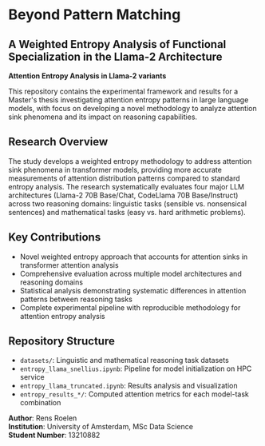 # Beyond Pattern Matching
## A Weighted Entropy Analysis of Functional Specialization in the Llama-2 Architecture

**Attention Entropy Analysis in Llama-2 variants**

This repository contains the experimental framework and results for a Master's thesis investigating attention entropy patterns in large language models, with focus on developing a novel methodology to analyze attention sink phenomena and its impact on reasoning capabilities.

## Research Overview

The study develops a weighted entropy methodology to address attention sink phenomena in transformer models, providing more accurate measurements of attention distribution patterns compared to standard entropy analysis. The research systematically evaluates four major LLM architectures (Llama-2 70B Base/Chat, CodeLlama 70B Base/Instruct) across two reasoning domains: linguistic tasks (sensible vs. nonsensical sentences) and mathematical tasks (easy vs. hard arithmetic problems).

## Key Contributions

- Novel weighted entropy approach that accounts for attention sinks in transformer attention analysis
- Comprehensive evaluation across multiple model architectures and reasoning domains
- Statistical analysis demonstrating systematic differences in attention patterns between reasoning tasks
- Complete experimental pipeline with reproducible methodology for attention entropy analysis

## Repository Structure

- `datasets/`: Linguistic and mathematical reasoning task datasets
- `entropy_llama_snellius.ipynb`: Pipeline for model initialization on HPC service
- `entropy_llama_truncated.ipynb`: Results analysis and visualization
- `entropy_results_*/`: Computed attention metrics for each model-task combination


**Author**: Rens Roelen  
**Institution**: University of Amsterdam, MSc Data Science  
**Student Number**: 13210882
